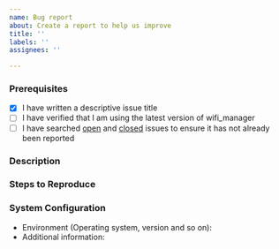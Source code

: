 ```yaml
---
name: Bug report
about: Create a report to help us improve
title: ''
labels: ''
assignees: ''

---
```


### Prerequisites

- [x] I have written a descriptive issue title
- [ ] I have verified that I am using the latest version of wifi_manager
- [ ] I have searched [open](https://github.com/tonyp7/wifi_manager/issues) and [closed](https://github.com/tonyp7/wifi_manager/issues?q=is%3Aissue+is%3Aclosed) issues to ensure it has not already been reported

### Description
<!-- A description of the bug -->

### Steps to Reproduce
<!-- List of steps, sample code, failing test or link to a project that reproduces the behavior.
     Make sure you place a stack trace inside a code (```) block to avoid linking unrelated issues -->

### System Configuration
<!-- Tell us about the environment where you are experiencing the bug -->

- Environment (Operating system, version and so on):
- Additional information:
